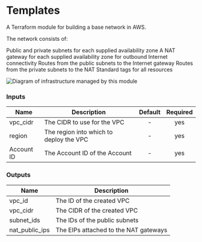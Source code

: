 # Templates

A Terraform module for building a base network in AWS.

The network consists of:

Public and private subnets for each supplied availability zone
A NAT gateway for each supplied availability zone for outbound Internet connectivity
Routes from the public subnets to the Internet gateway
Routes from the private subnets to the NAT
Standard tags for all resources

![Diagram of infrastructure managed by this module]()


### Inputs

| Name                             | Description                                                                               | Default | Required                                     |
|----------------------------------|-------------------------------------------------------------------------------------------|:-------:|:--------------------------------------------:|
| vpc_cidr                         | The CIDR to use for the VPC                                                               | -       | yes                                          |
| region                           | The region into which to deploy the VPC                                                   | -       | yes                                          |
| Account ID                       | The Account ID of the Account                                                             | -       | yes                                          |



### Outputs

| Name                         | Description                                          |
|------------------------------|------------------------------------------------------|
| vpc_id                       | The ID of the created VPC                            |
| vpc_cidr                     | The CIDR of the created VPC                          |
| subnet_ids                   | The IDs of the public subnets                        |                |
| nat_public_ips               | The EIPs attached to the NAT gateways                |
